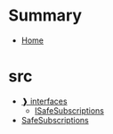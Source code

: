 # Summary
- [Home](README.md)
# src
  - [❱ interfaces](src/interfaces/README.md)
    - [ISafeSubscriptions](src/interfaces/ISafeSubscriptions.sol/interface.ISafeSubscriptions.md)
  - [SafeSubscriptions](src/SafeSubscriptions.sol/contract.SafeSubscriptions.md)

